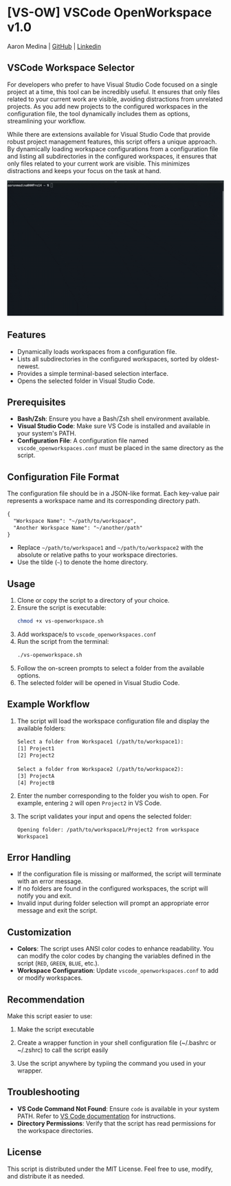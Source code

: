 # [VS-OW] VSCode OpenWorkspace v1.0

Aaron Medina | [GitHub](https://github.com/aaronmedina-dev) | [Linkedin](https://www.linkedin.com/in/aamedina/)

## VSCode Workspace Selector

For developers who prefer to have Visual Studio Code focused on a single project at a time, this tool can be incredibly useful. It ensures that only files related to your current work are visible, avoiding distractions from unrelated projects. As you add new projects to the configured workspaces in the configuration file, the tool dynamically includes them as options, streamlining your workflow.

While there are extensions available for Visual Studio Code that provide robust project management features, this script offers a unique approach. By dynamically loading workspace configurations from a configuration file and listing all subdirectories in the configured workspaces, it ensures that only files related to your current work are visible. This minimizes distractions and keeps your focus on the task at hand.

![Image](assets/vs-ow.gif)

## Features

- Dynamically loads workspaces from a configuration file.
- Lists all subdirectories in the configured workspaces, sorted by oldest-newest.
- Provides a simple terminal-based selection interface.
- Opens the selected folder in Visual Studio Code.

## Prerequisites

- **Bash/Zsh**: Ensure you have a Bash/Zsh shell environment available.
- **Visual Studio Code**: Make sure VS Code is installed and available in your system's PATH.
- **Configuration File**: A configuration file named `vscode_openworkspaces.conf` must be placed in the same directory as the script.

## Configuration File Format

The configuration file should be in a JSON-like format. Each key-value pair represents a workspace name and its corresponding directory path.

```plaintext
{
  "Workspace Name": "~/path/to/workspace",
  "Another Workspace Name": "~/another/path"
}
```

- Replace `~/path/to/workspace1` and `~/path/to/workspace2` with the absolute or relative paths to your workspace directories.
- Use the tilde (`~`) to denote the home directory.


## Usage

1. Clone or copy the script to a directory of your choice.
2. Ensure the script is executable:
   ```bash
   chmod +x vs-openworkspace.sh
   ```
3. Add workspace/s to `vscode_openworkspaces.conf`
3. Run the script from the terminal:
   ```bash
   ./vs-openworkspace.sh
   ```
4. Follow the on-screen prompts to select a folder from the available options.
5. The selected folder will be opened in Visual Studio Code.

## Example Workflow

1. The script will load the workspace configuration file and display the available folders:

   ```plaintext
   Select a folder from Workspace1 (/path/to/workspace1):
   [1] Project1
   [2] Project2

   Select a folder from Workspace2 (/path/to/workspace2):
   [3] ProjectA
   [4] ProjectB
   ```

2. Enter the number corresponding to the folder you wish to open. For example, entering `2` will open `Project2` in VS Code.

3. The script validates your input and opens the selected folder:

   ```plaintext
   Opening folder: /path/to/workspace1/Project2 from workspace Workspace1
   ```

## Error Handling

- If the configuration file is missing or malformed, the script will terminate with an error message.
- If no folders are found in the configured workspaces, the script will notify you and exit.
- Invalid input during folder selection will prompt an appropriate error message and exit the script.

## Customization

- **Colors**: The script uses ANSI color codes to enhance readability. You can modify the color codes by changing the variables defined in the script (`RED`, `GREEN`, `BLUE`, etc.).
- **Workspace Configuration**: Update `vscode_openworkspaces.conf` to add or modify workspaces.

## Recommendation

Make this script easier to use:

   1. Make the script executable

   2. Create a wrapper function in your shell configuration file (~/.bashrc or ~/.zshrc) to call the script easily

   3. Use the script anywhere by typiing the command you used in your wrapper.

## Troubleshooting

- **VS Code Command Not Found**: Ensure `code` is available in your system PATH. Refer to [VS Code documentation](https://code.visualstudio.com/docs/setup/mac#_launching-from-the-command-line) for instructions.
- **Directory Permissions**: Verify that the script has read permissions for the workspace directories.

## License

This script is distributed under the MIT License. Feel free to use, modify, and distribute it as needed.

